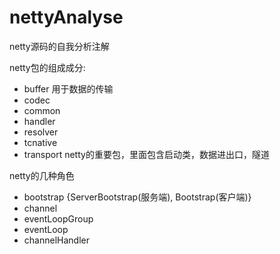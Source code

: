 # nettyAnalyse
netty源码的自我分析注解



netty包的组成成分:

* buffer  用于数据的传输
* codec
* common
* handler
* resolver 
* tcnative
* transport netty的重要包，里面包含启动类，数据进出口，隧道





netty的几种角色

* bootstrap {ServerBootstrap(服务端), Bootstrap(客户端)}
* channel
* eventLoopGroup
* eventLoop
* channelHandler